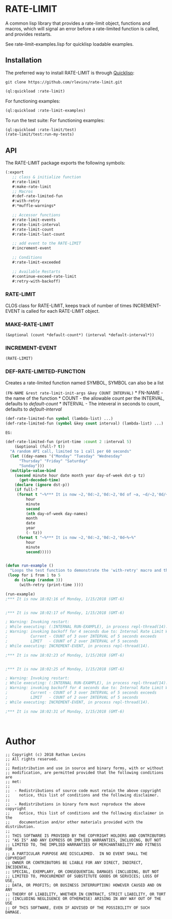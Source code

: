 # RATE-LIMIT

A common lisp library that provides a rate-limit object, functions and macros, which will signal an error before a rate-limited function is called, and provides restarts.

See rate-limit-examples.lisp for quicklisp loadable examples.


## Installation 

The preferred way to install RATE-LIMIT is through [Quicklisp](http://www.quicklisp.org/): 

`git clone https://github.com/rlevins/rate-limit.git`


```lisp
(ql:quickload :rate-limit)
```

For functioning examples:
```lisp
(ql:quickload :rate-limit-examples)
```

To run the test suite:
For functioning examples:
```lisp
(ql:quickload :rate-limit/test)
(rate-limit/test:run-my-tests)
```


## API
The RATE-LIMIT package exports the following symbols:

```lisp
(:export
   ;; class & initialize function
   #:rate-limit
   #:make-rate-limit
   ;; Macros
   #:def-rate-limited-fun
   #:with-retry
   #:*muffle-warnings*

   ;; Accessor functions
   #:rate-limit-events
   #:rate-limit-interval
   #:rate-limit-count
   #:rate-limit-last-count

   ;; add event to the RATE-LIMIT
   #:increment-event

   ;; Conditions
   #:rate-limit-exceeded

   ;; Available Restarts
   #:continue-exceed-rate-limit 
   #:retry-with-backoff)
   ```
   
### RATE-LIMIT 
 CLOS class for RATE-LIMIT, keeps track of number of times INCREMENT-EVENT is called for each RATE-LIMIT object.

### MAKE-RATE-LIMIT 
`(&optional (count *default-count*) (interval *default-interval*))`

### INCREMENT-EVENT
`(RATE-LIMIT)`

### DEF-RATE-LIMITED-FUNCTION

Creates a rate-limited function named SYMBOL, SYMBOL can also be a list

`(FN-NAME &rest rate-limit-init-args &key COUNT INTERVAL)`
    * FN-NAME - the name of the function 
    * COUNT - the allowable count per the INTERVAL, defaults to *default-count*
    * INTERVAL - The inteveral in seconds to count, defaults to *default-interval*


```lisp
(def-rate-limited-fun symbol (lambda-list) ...)
(def-rate-limited-fun (symbol &key count interval) (lambda-list) ...)

EG:

(def-rate-limited-fun (print-time :count 2 :interval 5)
    (&optional (full-? t))
  "A random API call, limited to 1 call per 60 seconds"
  (let ((day-names '("Monday" "Tuesday" "Wednesday"
      "Thursday" "Friday" "Saturday"
      "Sunday")))      
  (multiple-value-bind
	(second minute hour date month year day-of-week dst-p tz)
      (get-decoded-time)
    (declare (ignore dst-p))
    (if full-?
     (format t "~%*** It is now ~2,'0d:~2,'0d:~2,'0d of ~a, ~d/~2,'0d/~d (GMT~@d)~%~%"
	     hour
	     minute
	     second
	     (nth day-of-week day-names)
	     month
	     date
	     year
	     (- tz))
     (format t "~%*** It is now ~2,'0d:~2,'0d:~2,'0d~%~%"
	     hour
	     minute
	     second)))))


(defun run-example ()
  "Loops the test function to demonstrate the 'with-retry' macro and the rate-limit features"
 (loop for i from 1 to 5 
    do (sleep (random 3))
      (with-retry (print-time ))))

(run-example)
;*** It is now 18:02:16 of Monday, 1/15/2018 (GMT-6)


;*** It is now 18:02:17 of Monday, 1/15/2018 (GMT-6)

; Warning: Invoking restart:
; While executing: (:INTERNAL RUN-EXAMPLE), in process repl-thread(14).
; Warning: invoking backoff for 4 seconds due to: Internal Rate Limit Will Be Exceeded:
;          Current - COUNT of 3 over INTERVAL of 5 seconds exceeds
;          LIMIT   - COUNT of 2 over INTERVAL of 5 seconds 
; While executing: INCREMENT-EVENT, in process repl-thread(14).

;*** It is now 18:02:23 of Monday, 1/15/2018 (GMT-6)


;*** It is now 18:02:25 of Monday, 1/15/2018 (GMT-6)

; Warning: Invoking restart:
; While executing: (:INTERNAL RUN-EXAMPLE), in process repl-thread(14).
; Warning: invoking backoff for 4 seconds due to: Internal Rate Limit Will Be Exceeded:
;          Current - COUNT of 3 over INTERVAL of 5 seconds exceeds
;          LIMIT   - COUNT of 2 over INTERVAL of 5 seconds 
; While executing: INCREMENT-EVENT, in process repl-thread(14).

;*** It is now 18:02:31 of Monday, 1/15/2018 (GMT-6)




```

# Author

```
;; Copyright (c) 2018 Rathan Levins 
;; All rights reserved.
;;
;; Redistribution and use in source and binary forms, with or without
;; modification, are permitted provided that the following conditions are
;; met:
;;
;;  - Redistributions of source code must retain the above copyright
;;    notice, this list of conditions and the following disclaimer.
;;
;;  - Redistributions in binary form must reproduce the above copyright
;;    notice, this list of conditions and the following disclaimer in the
;;    documentation and/or other materials provided with the distribution.
;;
;; THIS SOFTWARE IS PROVIDED BY THE COPYRIGHT HOLDERS AND CONTRIBUTORS
;; "AS IS" AND ANY EXPRESS OR IMPLIED WARRANTIES, INCLUDING, BUT NOT
;; LIMITED TO, THE IMPLIED WARRANTIES OF MERCHANTABILITY AND FITNESS FOR
;; A PARTICULAR PURPOSE ARE DISCLAIMED.  IN NO EVENT SHALL THE COPYRIGHT
;; OWNER OR CONTRIBUTORS BE LIABLE FOR ANY DIRECT, INDIRECT, INCIDENTAL,
;; SPECIAL, EXEMPLARY, OR CONSEQUENTIAL DAMAGES (INCLUDING, BUT NOT
;; LIMITED TO, PROCUREMENT OF SUBSTITUTE GOODS OR SERVICES; LOSS OF USE,
;; DATA, OR PROFITS; OR BUSINESS INTERRUPTION) HOWEVER CAUSED AND ON ANY
;; THEORY OF LIABILITY, WHETHER IN CONTRACT, STRICT LIABILITY, OR TORT
;; (INCLUDING NEGLIGENCE OR OTHERWISE) ARISING IN ANY WAY OUT OF THE USE
;; OF THIS SOFTWARE, EVEN IF ADVISED OF THE POSSIBILITY OF SUCH DAMAGE.
```

